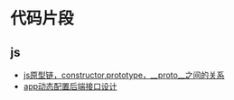 # 代码片段

## js

- [js原型链，constructor,prototype，__proto__之间的关系](./js/prototype_constructor.md)
- [app动态配置后端接口设计](./js/app_dynamic_config.js)
